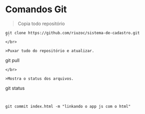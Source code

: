 # Comandos Git


>Copia todo repositório
```
git clone https://github.com/riuzoc/sistema-de-cadastro.git
``
</br>

>Puxar tudo do repositório e atualizar.
```
git pull
```
</br>

>Mostra o status dos arquivos.
```
git status
```


git commit index.html -m "linkando o app js com o html"

